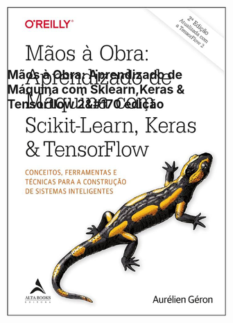 <div align="center" style="height:100px;">
    <img src="/img/Capa.png">
</div>


# Mãos à Obra: Aprendizado de Máquina com Sklearn,Keras & Tensorflow 2&#170 edição 
